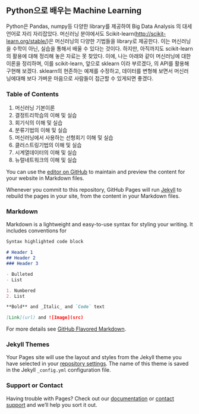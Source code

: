 ## Python으로 배우는 Machine Learning

Python은 Pandas, numpy등 다양한 library를 제공하여 Big Data Analysis 의 대세 언어로 자리 자리잡았다.
머신러닝 분야에서도 Scikit-learn(http://scikit-learn.org/stable/)은 머신러닝의 다양한 기법들을 library로 제공한다. 
이는 머신러닝을 수학이 아닌, 실습을 통해서 배울 수 있다는 것이다. 하지만, 아직까지도 scikit-learn의 활용에 대해 정리해 놓은 자료는 못 찾았다.
이에, 나는 아래와 같이 머신러닝에 대한 이론을 정리하며, 이를 scikit-learn, 앞으로 sklearn 이라 부르겠다, 의 API를 활용해 구현해 보겠다. 
sklearn의 현존하는 예제를 수정하고, 데이터를 변형해 보면서 머신러닝에대해 보다 가벼운 마음으로 사람들이 접근할 수 있게되면 좋겠다.

### Table of Contents
1. 머신러닝 기본이론
2. 결정트리학습의 이해 및 실습
3. 회기식의 이해 및 실습
4. 분류기법의 이해 및 실습
5. 머신러닝에서 사용하는 선형회기 이해 및 실습
6. 클러스트링기법의 이해 및 실습
7. 시계열데이터의 이해 및 실습
8. 뉴럴네트워크의 이해 및 실습



You can use the [editor on GitHub](https://github.com/smtSpecial/ml-python/edit/master/README.md) to maintain and preview the content for your website in Markdown files.

Whenever you commit to this repository, GitHub Pages will run [Jekyll](https://jekyllrb.com/) to rebuild the pages in your site, from the content in your Markdown files.

### Markdown

Markdown is a lightweight and easy-to-use syntax for styling your writing. It includes conventions for

```markdown
Syntax highlighted code block

# Header 1
## Header 2
### Header 3

- Bulleted
- List

1. Numbered
2. List

**Bold** and _Italic_ and `Code` text

[Link](url) and ![Image](src)
```

For more details see [GitHub Flavored Markdown](https://guides.github.com/features/mastering-markdown/).

### Jekyll Themes

Your Pages site will use the layout and styles from the Jekyll theme you have selected in your [repository settings](https://github.com/smtSpecial/ml-python/settings). The name of this theme is saved in the Jekyll `_config.yml` configuration file.

### Support or Contact

Having trouble with Pages? Check out our [documentation](https://help.github.com/categories/github-pages-basics/) or [contact support](https://github.com/contact) and we’ll help you sort it out.
